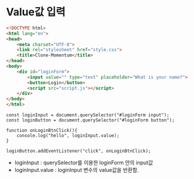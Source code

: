 # **Value값 입력**

```html
<!DOCTYPE html>
<html lang="en">
<head>
    <meta charset="UTF-8">
    <link rel="stylesheet" href="style.css">
    <title>Clone-Momentum</title>
</head>
<body>
    <div id="loginForm">
        <input value="" type="text" placeholder="What is your name?">
        <button>Login</button>
        <script src="script.js"></script>
    </div>
</body>
</html>
```
```JS
const loginInput = document.querySelector("#loginForm input");
const loginButton = document.querySelector("#loginForm button");

function onLoginBtnClick(){
    console.log("hello", loginInput.value); 
}

loginButton.addEventListener("click", onLoginBtnClick);
```
- loginInput : querySelector를 이용한 loginForm 안의 input값
- loginInput.value : loginInput 변수의 value값을 반환함.